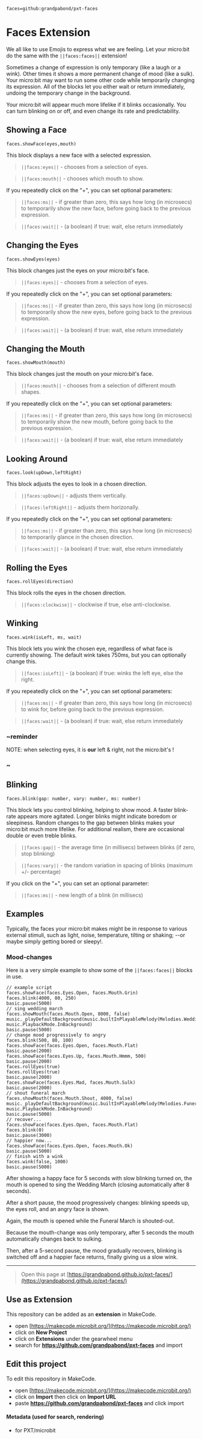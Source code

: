 ```package
faces=github:grandpabond/pxt-faces
```

# Faces Extension
We all like to use Emojis to express what we are feeling.
Let your micro:bit do the same with the ``||faces:faces||`` extension!

Sometimes a change of expression is only temporary (like a laugh or a wink).
Other times it shows a more permanent change of mood (like a sulk).
Your micro:bit may want to run some other code while temporarily changing its expression.
All of the blocks let you either wait or return immediately, undoing the temporary change in the background.  

Your micro:bit will appear much more lifelike if it blinks occasionally. 
You can turn blinking on or off, and even change its rate and predictability.

## Showing a Face
```sig
faces.showFace(eyes,mouth)
```
This block displays a new face with a selected expression.

> ``||faces:eyes||`` - chooses from a selection of eyes.

> ``||faces:mouth||`` - chooses which mouth to show.

If you repeatedly click on the "+", you can set optional parameters:

> ``||faces:ms||`` - if greater than zero, this says how long (in microsecs) to temporarily 
show the new face, before going back to the previous expression.

> ``||faces:wait||`` - (a boolean) if true: wait, else return immediately

## Changing the Eyes
```sig
faces.showEyes(eyes)
```
This block changes just the eyes on your micro:bit's face.

> ``||faces:eyes||`` - chooses from a selection of eyes.

If you repeatedly click on the "+", you can set optional parameters:

> ``||faces:ms||`` - if greater than zero, this says how long (in microsecs) to temporarily 
show the new eyes, before going back to the previous expression.

> ``||faces:wait||`` - (a boolean) if true: wait, else return immediately

## Changing the Mouth
```sig
faces.showMouth(mouth)
```
This block changes just the mouth on your micro:bit's face.

> ``||faces:mouth||`` - chooses from a selection of different mouth shapes.

If you repeatedly click on the "+", you can set optional parameters:

> ``||faces:ms||`` - if greater than zero, this says how long (in microsecs) to temporarily 
show the new mouth, before going back to the previous expression.

> ``||faces:wait||`` - (a boolean) if true: wait, else return immediately

## Looking Around
```sig
faces.look(upDown,leftRight)
```
This block adjusts the eyes to look in a chosen direction.

> ``||faces:upDown||`` - adjusts them vertically.

> ``||faces:leftRight||`` - adjusts them horizonally.

If you repeatedly click on the "+", you can set optional parameters:

> ``||faces:ms||`` - if greater than zero, this says how long (in microsecs) to temporarily 
glance in the chosen direction.

> ``||faces:wait||`` - (a boolean) if true: wait, else return immediately

## Rolling the Eyes
```sig
faces.rollEyes(direction)
```
This block rolls the eyes in the chosen direction.

> ``||faces:clockwise||`` - clockwise if true, else anti-clockwise.


## Winking
```sig
faces.wink(isLeft, ms, wait)
```
This block lets you wink the chosen eye, regardless of what face is currently showing.
The default wink takes 750ms, but you can optionally change this.

> ``||faces:isLeft||`` - (a boolean) if true: winks the left eye, else the right.

If you repeatedly click on the "+", you can set optional parameters:

> ``||faces:ms||`` - if greater than zero, this says how long (in microsecs) to wink for,
 before going back to the previous expression.

> ``||faces:wait||`` - (a boolean) if true: wait, else return immediately


### ~reminder
NOTE: when selecting eyes, it is **our** left & right, not the micro:bit's !
### ~

## Blinking
```sig
faces.blink(gap: number, vary: number, ms: number)
```
This block lets you control blinking, helping to show mood. A faster blink-rate appears 
more agitated. Longer blinks might indicate boredom or sleepiness. Random changes to the 
gap between blinks makes your micro:bit much more lifelike. For additional realism, there 
are occasional double or even treble blinks.

> ``||faces:gap||`` - the average time (in millisecs) between blinks (if zero, stop blinking)

> ``||faces:vary||`` - the random variation in spacing of blinks (maximum +/- percentage) 

If you click on the "+", you can set an optional parameter: 

> ``||faces:ms||`` - new length of a blink (in millisecs)


## Examples
Typically, the faces your micro:bit makes might be in response to various external stimuli, 
such as light, noise, temperature, tilting or shaking;  --or maybe simply getting bored or sleepy!.

### Mood-changes
Here is a very simple example to show some of the ``||faces:faces||`` blocks in use.

```blocks
// example script
faces.showFace(faces.Eyes.Open, faces.Mouth.Grin)
faces.blink(4000, 80, 250)
basic.pause(5000)
// sing wedding march
faces.showMouth(faces.Mouth.Open, 8000, false)
music._playDefaultBackground(music.builtInPlayableMelody(Melodies.Wedding), music.PlaybackMode.InBackground)
basic.pause(5000)
// change mood progressively to angry
faces.blink(500, 80, 100)
faces.showFace(faces.Eyes.Open, faces.Mouth.Flat)
basic.pause(2000)
faces.showFace(faces.Eyes.Up, faces.Mouth.Hmmm, 500)
basic.pause(2000)
faces.rollEyes(true)
faces.rollEyes(true)
basic.pause(2000)
faces.showFace(faces.Eyes.Mad, faces.Mouth.Sulk)
basic.pause(2000)
// shout funeral march
faces.showMouth(faces.Mouth.Shout, 4000, false)
music._playDefaultBackground(music.builtInPlayableMelody(Melodies.Funeral), music.PlaybackMode.InBackground)
basic.pause(5000)
// recover...
faces.showFace(faces.Eyes.Open, faces.Mouth.Flat)
faces.blink(0)
basic.pause(3000)
// happier now...
faces.showFace(faces.Eyes.Open, faces.Mouth.Ok)
basic.pause(5000)
// finish with a wink
faces.wink(false, 1000)
basic.pause(5000)
```
After showing a happy face for 5 seconds with slow blinking turned on, the mouth is opened 
to sing the Wedding March (closing automatically after 8 seconds).

After a short pause, the mood progressively changes: blinking speeds up, the eyes roll, and an angry face is shown.

Again, the mouth is opened while the Funeral March is shouted-out.

Because the mouth-change was only temporary, after 5 seconds the mouth automatically changes back to sulking.

Then, after a 5-second pause, the mood gradually recovers, blinking is switched off and a happier face returns, 
finally giving us a slow wink.

- - - - - - - - - - - - - - - - - - - - - - - - - - - - - - - - - - - - 
> Open this page at [https://grandpabond.github.io/pxt-faces/](https://grandpabond.github.io/pxt-faces/)

## Use as Extension

This repository can be added as an **extension** in MakeCode.

* open [https://makecode.microbit.org/](https://makecode.microbit.org/)
* click on **New Project**
* click on **Extensions** under the gearwheel menu
* search for **https://github.com/grandpabond/pxt-faces** and import

## Edit this project

To edit this repository in MakeCode.

* open [https://makecode.microbit.org/](https://makecode.microbit.org/)
* click on **Import** then click on **Import URL**
* paste **https://github.com/grandpabond/pxt-faces** and click import

#### Metadata (used for search, rendering)

* for PXT/microbit
<script src="https://makecode.com/gh-pages-embed.js"></script><script>makeCodeRender("{{ site.makecode.home_url }}", "{{ site.github.owner_name }}/{{ site.github.repository_name }}");</script>
